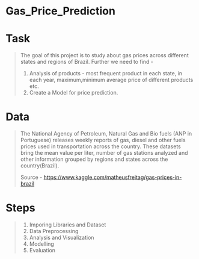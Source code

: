 # Gas_Price_Prediction
>
>
# Task
>The goal of this project is to study about gas prices across different states and regions of Brazil. Further we need to find -
> 1. Analysis of products - most frequent product in each state, in each year, maximum,minimum average price of different products etc.
> 2. Create a Model for price prediction.
>
>
# Data
>The National Agency of Petroleum, Natural Gas and Bio fuels (ANP in Portuguese) releases weekly reports of gas, diesel and other fuels prices used in transportation across the country. These datasets bring the mean value per liter, number of gas stations analyzed and other information grouped by regions and states across the country(Brazil).
>
>Source - https://www.kaggle.com/matheusfreitag/gas-prices-in-brazil
>
>
# Steps
>1. Imporing Libraries and Dataset
> 2. Data Preprocessing
> 3. Analysis and Visualization
> 4. Modelling
> 5. Evaluation
